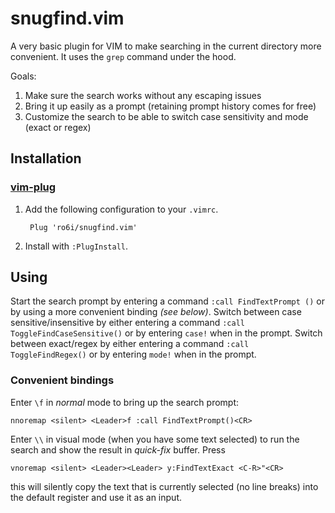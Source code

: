 # snugfind.vim
A very basic plugin for VIM to make searching in the current directory more convenient. It uses the `grep` command under the hood.

Goals:
1. Make sure the search works without any escaping issues
2. Bring it up easily as a prompt (retaining prompt history comes for free)
3. Customize the search to be able to switch case sensitivity and mode (exact or regex)

## Installation

### [vim-plug](https://github.com/junegunn/vim-plug)
1. Add the following configuration to your `.vimrc`.

        Plug 'ro6i/snugfind.vim'

2. Install with `:PlugInstall`.

## Using
Start the search prompt by entering a command `:call FindTextPrompt ()` or by using a more convenient binding _(see below)_.
Switch between case sensitive/insensitive by either entering a command `:call ToggleFindCaseSensitive()` or by entering `case!` when in the prompt.
Switch between exact/regex by either entering a command `:call ToggleFindRegex()` or by entering `mode!` when in the prompt.

### Convenient bindings

Enter `\f` in _normal_ mode to bring up the search prompt:
```
nnoremap <silent> <Leader>f :call FindTextPrompt()<CR>
```

Enter `\\` in visual mode (when you have some text selected) to run the search and show the result in _quick-fix_ buffer.
Press 
```
vnoremap <silent> <Leader><Leader> y:FindTextExact <C-R>"<CR>
```
this will silently copy the text that is currently selected (no line breaks) into the default register and use it as an input.
